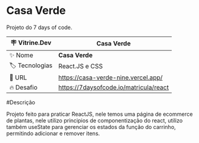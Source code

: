 
# Casa Verde

Projeto do 7 days of code.

| :placard: Vitrine.Dev | Casa Verde |
| -------------  | --- |
| :sparkles: Nome        | **Casa Verde**
| :label: Tecnologias | React.JS e CSS
| :rocket: URL         | https://casa-verde-nine.vercel.app/
| :fire: Desafio     | https://7daysofcode.io/matricula/react

#Descrição

Projeto feito para praticar ReactJS, nele temos uma página de ecommerce de plantas, nele utilizo principios de componentização do react, utilizo também useState para gerenciar os estados da função do carrinho, permitindo adicionar e remover itens.
